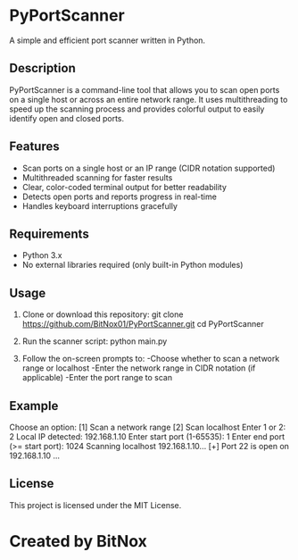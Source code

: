 # PyPortScanner

A simple and efficient port scanner written in Python.

## Description

PyPortScanner is a command-line tool that allows you to scan open ports on a single host or across an entire network range. It uses multithreading to speed up the scanning process and provides colorful output to easily identify open and closed ports.

## Features

- Scan ports on a single host or an IP range (CIDR notation supported)
- Multithreaded scanning for faster results
- Clear, color-coded terminal output for better readability
- Detects open ports and reports progress in real-time
- Handles keyboard interruptions gracefully

## Requirements

- Python 3.x
- No external libraries required (only built-in Python modules)

## Usage

1. Clone or download this repository:
   git clone https://github.com/BitNox01/PyPortScanner.git
   cd PyPortScanner
2. Run the scanner script:
     python main.py

3. Follow the on-screen prompts to:
   -Choose whether to scan a network range or localhost
   -Enter the network range in CIDR notation (if applicable)
   -Enter the port range to scan

## Example
 Choose an option:
 [1] Scan a network range
 [2] Scan localhost
 Enter 1 or 2: 2
 Local IP detected: 192.168.1.10
 Enter start port (1-65535): 1
 Enter end port (>= start port): 1024
 Scanning localhost 192.168.1.10...
 [+] Port 22 is open on 192.168.1.10
 ...

## License
 This project is licensed under the MIT License.

# Created by BitNox



